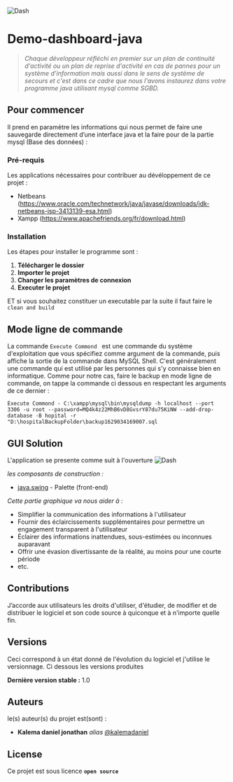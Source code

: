 ![Dash](https://user-images.githubusercontent.com/51014164/132941129-6af92eb7-f4b8-4a91-a570-9164d2c47d8e.JPG)
# Demo-dashboard-java

  >*Chaque développeur réfléchi en premier sur un plan de continuité d'activité ou un plan de reprise d'activité en cas de pannes pour un système d’information mais aussi dans le sens de système de secours et c'est dans ce cadre que nous l'avons instaurez dans votre programme java utilisant mysql comme SGBD.* 

## Pour commencer

Il prend en paramètre les informations qui nous permet de faire une sauvegarde directement d’une interface java et la faire pour de la partie mysql (Base des données) :

### Pré-requis

Les applications nécessaires pour contribuer au dévéloppement de ce projet :

- Netbeans (https://www.oracle.com/technetwork/java/javase/downloads/jdk-netbeans-jsp-3413139-esa.html)
- Xampp (https://www.apachefriends.org/fr/download.html)

### Installation

Les étapes pour installer le programme sont :
1. **Télécharger le dossier**
2. **Importer le projet**
3. **Changer les paramètres de connexion**
4. **Executer le projet**

ET si vous souhaitez constituer un executable par la suite il faut faire le ``clean and build ``

## Mode ligne de commande

La commande ``Execute Commond `` est une  commande du système d'exploitation que vous spécifiez comme argument de la commande, puis affiche la sortie de la commande dans MySQL Shell. C'est généralement une commande qui est utilisé par les personnes qui s'y connaisse bien en informatique.
Comme pour notre cas, faire le backup en mode ligne de commande, on tappe la commande ci dessous en respectant les arguments de ce dernier :

``Execute Commond - C:\xampp\mysql\bin\mysqldump -h localhost --port 3306 -u root --password=MQ4k4z22MhB6vD8GvsrY87du75KiNW --add-drop-database -B hopital -r "D:\hospitalBackupFolder\backup1629034169007.sql``

## GUI Solution

L'application se presente comme suit à l'ouverture
![Dash](https://user-images.githubusercontent.com/51014164/132941136-e48b7653-727a-4f76-a3a2-1dfcc2d2814c.JPG)


_les composants de construction :_

* [java.swing](https://www.javatpoint.com/java-swing) - Palette (front-end)

_Cette partie graphique va nous aider à :_

- Simplifier la communication des informations à l'utilisateur
- Fournir des éclaircissements supplémentaires pour permettre un engagement transparent à l'utilisateur
- Éclairer des informations inattendues, sous-estimées ou inconnues auparavant
- Offrir une évasion divertissante de la réalité, au moins pour une courte période
- etc.

## Contributions

J’accorde aux utilisateurs les droits d'utiliser, d'étudier, de modifier et de distribuer le logiciel et son code source à quiconque et à n'importe quelle fin.

## Versions

Ceci correspond à un état donné de l'évolution du logiciel et j'utilise le versionnage. Ci dessous les versions produites

**Dernière version stable :** 1.0

## Auteurs
le(s) auteur(s) du projet est(sont) :
* **Kalema daniel jonathan** _alias_ [@kalemadaniel](https://github.com/kalemadaniel)

## License

Ce projet est sous licence **``open source``** 
